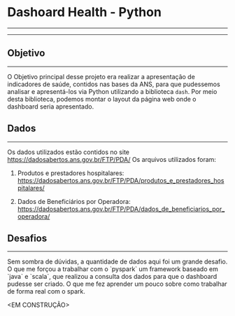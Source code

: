 # Dashoard Health - Python

<hr >
<hr >

## Objetivo

<hr >

O Objetivo principal desse projeto era realizar a apresentação de indicadores de saúde, contidos nas bases da ANS, para que pudessemos analisar e apresentá-los via Python utilizando a biblioteca `dash`. Por meio desta biblioteca, podemos montar o layout da página web onde o dashboard seria apresentado.

## Dados

<hr >

Os dados utilizados estão contidos no site https://dadosabertos.ans.gov.br/FTP/PDA/
Os arquivos utilizados foram:

1. Produtos e prestadores hospitalares: https://dadosabertos.ans.gov.br/FTP/PDA/produtos_e_prestadores_hospitalares/

2. Dados de Beneficiários por Operadora: https://dadosabertos.ans.gov.br/FTP/PDA/dados_de_beneficiarios_por_operadora/

## Desafios

<hr >
Sem sombra de dúvidas, a quantidade de dados aqui foi um grande desafio. O que me forçou a trabalhar com o `pyspark` um framework baseado em `java` e `scala`, que realizou a consulta dos dados para que o dashboard pudesse ser criado. O que me fez aprender um pouco sobre como trabalhar de forma real com o spark.


<EM CONSTRUÇÃO>

